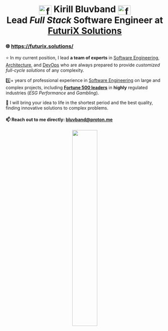<h1 align="center">
<img align="center" src="https://futurix.solutions/_next/static/media/logo-small.fbc43e61.svg" alt="futurix solutions" height="30" width="40" /> Kirill Bluvband <img align="center" src="https://futurix.solutions/_next/static/media/logo-small.fbc43e61.svg" alt="futurix solutions" height="30" width="40" />
<br/>
Lead <i>Full Stack</i> Software Engineer at <a href="https://futurix.solutions/" target="blank">FuturiX Solutions</a>
</h1>

<h3>🌐 <a href="https://futurix.solutions/" target="blank">https://futurix.solutions/</a></h3>

⭐ In my current position, I lead <b>a team of experts</b> in <u>Software Engineering</u>, <u>Architecture</u>, and <u>DevOps</u> who are always prepared to provide <i>customized full-cycle solutions</i> of any complexity.

5️⃣+ years of professional experience in <u>Software Engineering</u> on large and complex projects, including <u><b>Fortune 500 leaders</b></u> in <b>highly</b> regulated industries (<i>ESG Performance</i> and <i>Gambling</i>).

🎯 I will bring your idea to life in the shortest period and the best quality, finding innovative solutions to complex problems.

<h4>📫 Reach out to me directly: <a href="mailto:bluvband@proton.me" target="blank">bluvband@proton.me</a></h4>

<p align="center">
<a href="https://futurix.solutions/">
<img style="width: 40%;height: 40%;display: block;margin-left: auto;margin-right: auto;" src="https://github.com/user-attachments/assets/8453e1bd-d421-45be-b03e-0e058c66ea35" />
</a>
</p>

